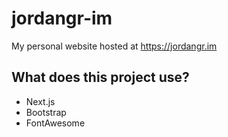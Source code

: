 # jordangr-im
My personal website hosted at https://jordangr.im

## What does this project use?
- Next.js
- Bootstrap
- FontAwesome
